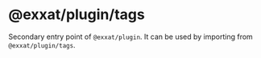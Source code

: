 # @exxat/plugin/tags

Secondary entry point of `@exxat/plugin`. It can be used by importing from `@exxat/plugin/tags`.
